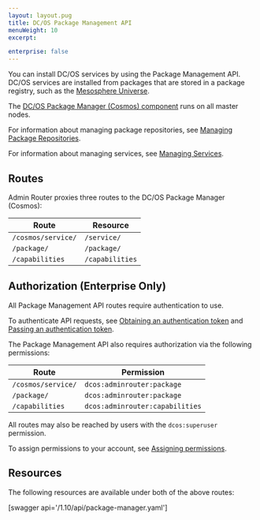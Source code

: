 ```yaml
---
layout: layout.pug
title: DC/OS Package Management API
menuWeight: 10
excerpt:

enterprise: false
---
```


You can install DC/OS services by using the Package Management API. DC/OS services are installed from packages that are stored in a package registry, such as the [Mesosphere Universe](/1.10/overview/concepts/#mesosphere-universe).

The [DC/OS Package Manager (Cosmos) component](/1.10/overview/architecture/components/#dcos-package-manager) runs on all master nodes.

For information about managing package repositories, see [Managing Package Repositories](/1.10/administering-clusters/repo/).

For information about managing services, see [Managing Services](/1.10/deploying-services/).


## Routes
Admin Router proxies three routes to the DC/OS Package Manager (Cosmos):

| Route | Resource |
|-------|----------|
| `/cosmos/service/` | `/service/` |
| `/package/` | `/package/` |
| `/capabilities` | `/capabilities` |


## Authorization (Enterprise Only)

All Package Management API routes require authentication to use.

To authenticate API requests, see [Obtaining an authentication token](/1.10/security/ent/iam-api/#obtaining-an-authentication-token) and [Passing an authentication token](/1.10/security/ent/iam-api/#passing-an-authentication-token).

The Package Management API also requires authorization via the following permissions:

| Route | Permission |
|-------|----------|
| `/cosmos/service/` | `dcos:adminrouter:package` |
| `/package/` | `dcos:adminrouter:package` |
| `/capabilities` | `dcos:adminrouter:capabilities` |

All routes may also be reached by users with the `dcos:superuser` permission.

To assign permissions to your account, see [Assigning permissions](/1.10/security/ent/perms-reference/).


## Resources

The following resources are available under both of the above routes:

[swagger api='/1.10/api/package-manager.yaml']
